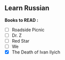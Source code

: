 ## Learn Russian

**Books to READ :**

- [ ] Roadside Picnic
- [ ] Dr. Z
- [ ] Red Star
- [ ] We
- [X] The Death of Ivan Ilyich
